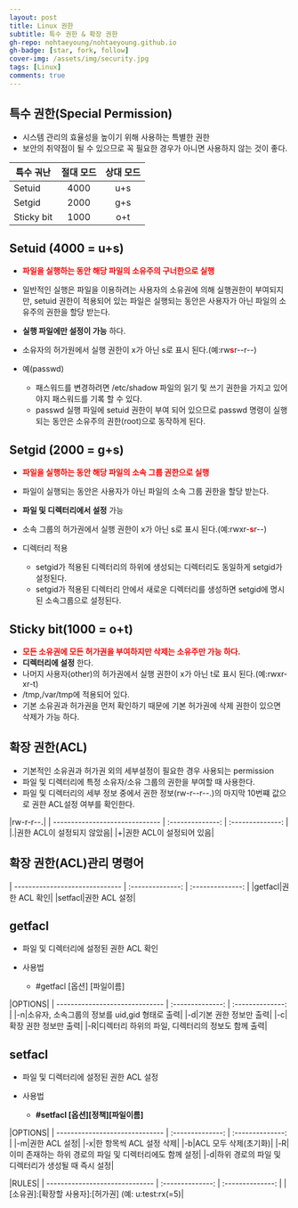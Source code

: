 ```yaml
---
layout: post
title: Linux 권한
subtitle: 특수 권한 & 확장 권한
gh-repo: nohtaeyoung/nohtaeyoung.github.io
gh-badge: [star, fork, follow]
cover-img: /assets/img/security.jpg
tags: [Linux]
comments: true
---
```



## 특수 권한(Special Permission)
- 시스템 관리의 효율성을 높이기 위해 사용하는 특별한 권한
- 보안의 취약점이 될 수 있으므로 꼭 필요한 경우가 아니면 사용하지 않는 것이 좋다.

|특수 궈난|절대 모드|상대 모드|
| ------------------------------ | :--------------: | :--------------: | 
|Setuid|4000|u+s|
|Setgid|2000|g+s|
|Sticky bit|1000|o+t|

## Setuid (4000 = u+s)
- <b style="color:red">파일을 실행하는 동안 해당 파일의 소유주의 구너한으로 실행</b>
- 일반적인 실행은 파일을 이용하려는 사용자의 소유권에 의해 실행권한이 부여되지만, setuid 권한이 적용되어 있는 파일은 실행되는 동안은 사용자가 아닌 파일의 소유주의 권한을 할당 받는다.
- <b>실행 파일에만 설정이 가능</b> 하다.
- 소유자의 허가원에서 실행 권한이 x가 아닌 s로 표시 된다.(예:rw<b style="color:red">s</b>r--r--)

- 예(passwd)
  - 패스워드를 변경하려면 /etc/shadow 파일의 읽기 및 쓰기 권한을 가지고 있어야지 패스워드를 기록 할 수 있다.
  - passwd 실행 파일에 setuid 권한이 부여 되어 있으므로 passwd 명령이 실행되는 동안은 소유주의 권한(root)으로 동작하게 된다.

## Setgid (2000 = g+s)
- <b style="color:red">파일을 실행하는 동안 해당 파일의 소속 그룹 권한으로 실행</b>
- 파일이 실행되는 동안은 사용자가 아닌 파일의 소속 그룹 권한을 할당 받는다.
- <b>파일 및 디렉터리에서 설정</b> 가능
- 소속 그룹의 허가권에서 실행 권한이 x가 아닌 s로 표시 된다.(예:rwxr-<b style="color:red">s</b>r--)

- 디렉터리 적용
  - setgid가 적용된 디렉터리의 하위에 생성되는 디렉터리도 동일하게 setgid가 설정된다.
  - setgid가 적용된 디렉터리 안에서 새로운 디렉터리를 생성하면 setgid에 명시된 소속그룹으로 설정된다.

## Sticky bit(1000 = o+t)
- <b style="color:red">모든 소유권에 모든 허가권을 부여하지만 삭제는 소유주만 가능 하다.</b>
- <b>디렉터리에 설정</b> 한다.
- 나머지 사용자(other)의 허가권에서 실행 권한이 x가 아닌 t로 표시 된다.(예:rwxr-xr-t)
- /tmp,/var/tmp에 적용되어 있다.
- 기본 소유권과 허가권을 먼저 확인하기 때문에 기본 허가권에 삭제 권한이 있으면 삭제가 가능 하다.

## 확장 권한(ACL)
- 기본적인 소유권과 허가권 외의 세부설정이 필요한 경우 사용되는 permission
- 파일 및 디렉터리에 특정 소유자/소유 그룹의 권한을 부여할 때 사용한다.
- 파일 및 디렉터리의 세부 정보 중에서 권한 정보(rw-r--r--.)의 마지막 10번쨰 값으로 권한 ACL설정 여부를 확인한다.

|rw-r-r--<b style="color:red">.</b>|
| ------------------------------ | :--------------: | :--------------: | 
|.|권한 ACL이 설정되지 않았음|
|+|권한 ACL이 설정되어 있음|

## 확장 권한(ACL)관리 명령어

| ------------------------------ | :--------------: | :--------------: | 
|getfacl|권한 ACL 확인|
|setfacl|권한 ACL 설정|

## getfacl
- 파일 및 디렉터리에 설정된 권한 ACL 확인

- 사용법
  - #getfacl [옵션] [파일이름]

|OPTIONS|
| ------------------------------ | :--------------: | :--------------: | 
|-n|소유자, 소속그룹의 정보를 uid,gid 형태로 출력|
|-d|기본 권한 정보만 출력|
|-c|확장 권한 정보만 출력|
|-R|디렉터리 하위의 파일, 디렉터리의 정보도 함께 출력|

## setfacl
- 파일 및 디렉터리에 설정된 권한 ACL 설정

- 사용법
  - <b>#setfacl [옵션][정책][파일이름]</b>

|OPTIONS|
| ------------------------------ | :--------------: | :--------------: | 
|-m|권한 ACL 설정|
|-x|한 항목씩 ACL 설정 삭제|
|-b|ACL 모두 삭제(초기화)|
|-R|이미 존재하는 하위 경로의 파일 및 디렉터리에도 함께 설정|
|-d|하위 경로의 파일 및 디렉터리가 생성될 때 즉시 설정|

|RULES|
| ------------------------------ | :--------------: | :--------------: | 
|[소유권]:[확장할 사용자]:[허가권] (예: u:test:rx(=5)|

